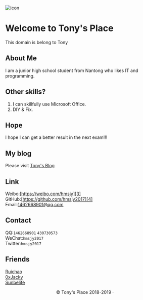 ![icon][1]

# Welcome to Tony's Place

This domain is belong to Tony

## About Me
I am a junior high school student from Nantong who likes IT and programming.

## Other skills? 
1. I can skillfully use Microsoft Office. 
2. DIY & Fix.

## Hope
I hope I can get a better result in the next exam!!!

## My blog
Please visit [Tony's Blog][2]

## Link
Weibo:[https://weibo.com/hmsjy][3]  
GitHub:[https://github.com/hmsjy2017][4]  
Email:[1462668901@qq.com][5]

## Contact
QQ:`1462668901`
   `430730573`  
WeChat:`hmsjy2017`  
Twitter:`hmsjy2017`

## Friends
[Ruichao][6]  
[0xJacky][7]  
[Sunbelife][8]

<p align="center">© Tony's Place 2018-2019 ·</p> 


[1]: https://iamsjy.oss-cn-shanghai.aliyuncs.com/icon.jpg
[2]: https://iamsjy.xyz
[3]: https://weibo.com/hmsjy
[4]: https://github.com/hmsjy2017
[5]: mailto:1462668901@qq.com
[6]: https://kejiyuanzhuo.top
[7]: https://jackyu.cn
[8]: https://sunbelife.com



